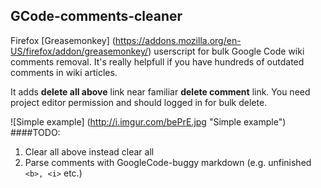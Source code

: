 GCode-comments-cleaner
---------------------

Firefox [Greasemonkey] (https://addons.mozilla.org/en-US/firefox/addon/greasemonkey/) userscript for bulk Google Code wiki comments removal. It's really helpfull if you have hundreds of outdated comments in wiki articles.

It adds **delete all above** link near familiar **delete comment** link. You need project editor permission and should logged in for bulk delete.

![Simple example] (http://i.imgur.com/bePrE.jpg "Simple example")
####TODO:

1. Clear all above instead clear all
2. Parse comments with GoogleCode-buggy markdown (e.g. unfinished `<b>, <i>` etc.)
